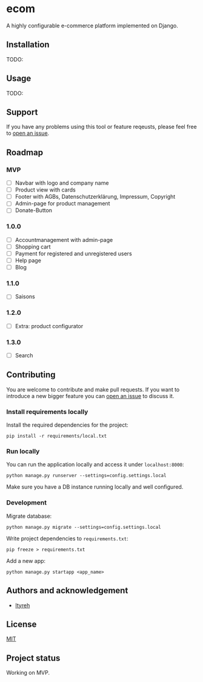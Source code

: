 # ecom

A highly configurable e-commerce platform implemented on Django.

## Installation

TODO:

## Usage

TODO:

## Support

If you have any problems using this tool or feature reqeusts, please feel free to [open an issue](https://github.com/ityreh/ecom/issues/new).

## Roadmap

### MVP

- [ ] Navbar with logo and company name
- [ ] Product view with cards
- [ ] Footer with AGBs, Datenschutzerklärung, Impressum, Copyright
- [ ] Admin-page for product management
- [ ] Donate-Button

### 1.0.0

- [ ] Accountmanagement with admin-page
- [ ] Shopping cart
- [ ] Payment for registered and unregistered users
- [ ] Help page
- [ ] Blog

### 1.1.0

- [ ] Saisons

### 1.2.0

- [ ] Extra: product configurator

### 1.3.0

- [ ] Search

## Contributing

You are welcome to contribute and make pull requests. If you want to introduce a new bigger feature you can [open an issue](https://github.com/ityreh/mkreadme/issues/new) to discuss it.

### Install requirements locally

Install the required dependencies for the project:

    pip install -r requirements/local.txt

### Run locally

You can run the application locally and access it under `localhost:8000`:

    python manage.py runserver --settings=config.settings.local

Make sure you have a DB instance running locally and well configured.

### Development

Migrate database:

    python manage.py migrate --settings=config.settings.local

Write project dependencies to `requirements.txt`:

    pip freeze > requirements.txt

Add a new app:

    python manage.py startapp <app_name>

## Authors and acknowledgement

- [Ityreh](https://github.com/ityreh)

## License

[MIT](./LICENSE)

## Project status

Working on MVP.
